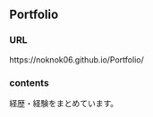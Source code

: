 ## Portfolio

### URL
<p>https://noknok06.github.io/Portfolio/</p>

### contents
<p>経歴・経験をまとめています。</p>
